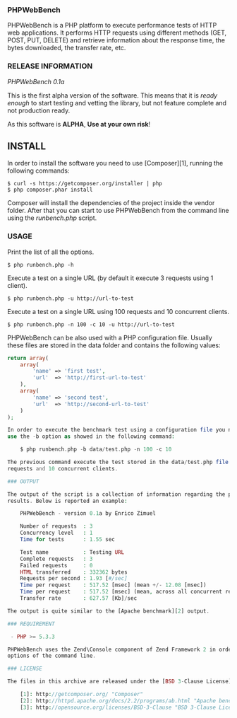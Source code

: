 ### PHPWebBench

PHPWebBench is a PHP platform to execute performance tests of HTTP web applications.
It performs HTTP requests using different methods (GET, POST, PUT, DELETE) and retrieve
information about the response time, the bytes downloaded, the transfer rate, etc.


### RELEASE INFORMATION

*PHPWebBench 0.1a*

This is the first alpha version of the software. This means that it is *ready enough* to start
testing and vetting the library, but not feature complete and not production ready.

As this software is **ALPHA**, **Use at your own risk**!


## INSTALL

In order to install the software you need to use [Composer][1], running the following commands:

    $ curl -s https://getcomposer.org/installer | php
    $ php composer.phar install

Composer will install the dependencies of the project inside the vendor folder.
After that you can start to use PHPWebBench from the command line using the *runbench.php*
script.

### USAGE

Print the list of all the options.

    $ php runbench.php -h

Execute a test on a single URL (by default it execute 3 requests using 1 client).

    $ php runbench.php -u http://url-to-test

Execute a test on a single URL using 100 requests and 10 concurrent clients.

    $ php runbench.php -n 100 -c 10 -u http://url-to-test

PHPWebBench can be also used with a PHP configuration file.
Usually these files are stored in the data folder and contains the following
values:

```php
return array(
    array(
        'name' => 'first test',
        'url'  => 'http://first-url-to-test'
    ),
    array(
        'name' => 'second test',
        'url'  => 'http://second-url-to-test'
    )
);

In order to execute the benchmark test using a configuration file you need to
use the -b option as showed in the following command:

    $ php runbench.php -b data/test.php -n 100 -c 10

The previous command execute the test stored in the data/test.php file using 100
requests and 10 concurrent clients.

### OUTPUT

The output of the script is a collection of information regarding the performance
results. Below is reported an example:

    PHPWebBench - version 0.1a by Enrico Zimuel

    Number of requests  : 3
    Concurrency level   : 1
    Time for tests      : 1.55 sec

    Test name           : Testing URL
    Complete requests   : 3
    Failed requests     : 0
    HTML transferred    : 332362 bytes 
    Requests per second : 1.93 [#/sec]
    Time per request    : 517.52 [msec] (mean +/- 12.08 [msec])
    Time per request    : 517.52 [msec] (mean, across all concurrent requests)
    Transfer rate       : 627.57 [Kb]/sec

The output is quite similar to the [Apache benchmark][2] output.

### REQUIREMENT

 - PHP >= 5.3.3

PHPWebBench uses the Zend\Console component of Zend Framework 2 in order to manage the
options of the command line. 

### LICENSE

The files in this archive are released under the [BSD 3-Clause License][3].

    [1]: http://getcomposer.org/ "Composer"
    [2]: http://httpd.apache.org/docs/2.2/programs/ab.html "Apache benchmark"
    [3]: http://opensource.org/licenses/BSD-3-Clause "BSD 3-Clause License"
